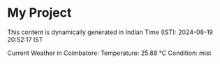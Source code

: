 # My Project

This content is dynamically generated in Indian Time (IST): 2024-08-19 20:52:17 IST


Current Weather in Coimbatore:
Temperature: 25.88 °C
Condition: mist
